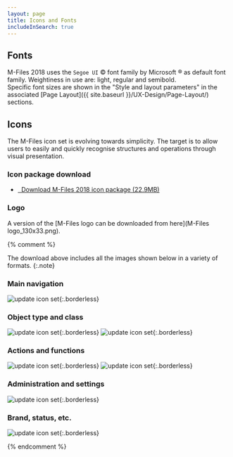 ```yaml
---
layout: page
title: Icons and Fonts
includeInSearch: true
---
```


## Fonts

M-Files 2018 uses the `Segoe UI` &copy; font family by Microsoft &reg; as default font family. Weightiness in use are: light, regular and semibold.  
Specific font sizes are shown in the "Style and layout parameters" in the associated [Page Layout]({{ site.baseurl }}/UX-Design/Page-Layout/) sections.

## Icons

The M-Files icon set is evolving towards simplicity. The target is to allow users to easily and quickly recognise structures and operations through visual presentation. 

### Icon package download

<ul class="quicklinks">
	<li class="api"><a href="{{ site.baseurl }}/UX-Design/Icons-and-Fonts/MF_icons_2018_mar.zip">
	<span class="iconify" data-icon="mdi:download"></span> &nbsp;
	Download M-Files 2018 icon package (22.9MB)</a></li>
</ul>

### Logo

A version of the [M-Files logo can be downloaded from here](M-Files logo_130x33.png).

{% comment %}

The download above includes all the images shown below in a variety of formats.
{:.note}

<!-- REPLACE WITH ICON SYSTEM! -->

### Main navigation

![update icon set](MFicons_01.png){:.borderless}

### Object type and class

![update icon set](MFicons_02.png){:.borderless}
![update icon set](MFicons_03.png){:.borderless}

### Actions and functions

![update icon set](MFicons_04.png){:.borderless} 
![update icon set](MFicons_05.png){:.borderless}

### Administration and settings

![update icon set](MFicons_06.png){:.borderless}

### Brand, status, etc.

![update icon set](MFicons_07.png){:.borderless}


{% endcomment %}